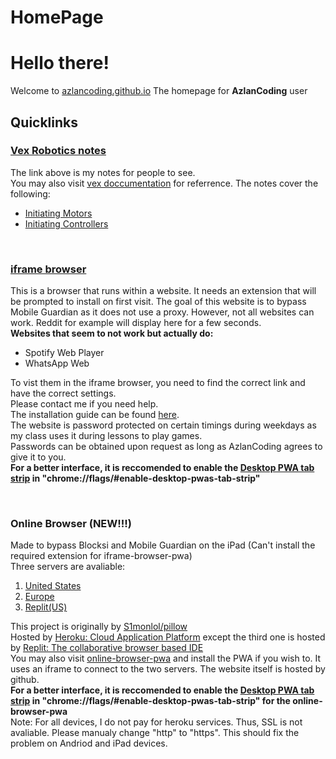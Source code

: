 # HomePage
# Hello there!
Welcome to [azlancoding.github.io](https://azlancoding.github.io)
The homepage for **AzlanCoding** user
## Quicklinks
### [Vex Robotics notes](vex-programming-notes)
The link above is my notes for people to see.<br>
You may also visit [vex doccumentation](https://help.vexcodingstudio.com/#cpp) for referrence.
The notes cover the following:<br>
- [Initiating Motors](/vex-programming-notes#initiating-motors) <br>
- [Initiating Controllers](/vex-programming-notes#initiating-controllers)

<br>

### [iframe browser](iframe-browser-pwa)
This is a browser that runs within a website. 
It needs an extension that will be prompted to install on first visit. 
The goal of this website is to bypass Mobile Guardian as it does not use a proxy. 
However, not all websites can work. 
Reddit for example will display here for a few seconds.<br />
**Websites that seem to not work but actually do:**
 - Spotify Web Player
 - WhatsApp Web

To vist them in the iframe browser, you need to find the correct link and have the correct settings. <br>
Please contact me if you need help.<br>
The installation guide can be found [here](https://azlancoding.github.io/iframe-browser/InstallGuide). <br>
The website is password protected on certain timings during weekdays as my class uses it during lessons to play games.<br>
Passwords can be obtained upon request as long as AzlanCoding agrees to give it to you.<br>
**For a better interface, it is reccomended to enable the [Desktop PWA tab strip](chrome://flags/#enable-desktop-pwas-tab-strip) in "chrome://flags/#enable-desktop-pwas-tab-strip"** <br>

<br>

### Online Browser **(NEW!!!)**
Made to bypass Blocksi and Mobile Guardian on the iPad (Can't install the required extension for iframe-browser-pwa) <br>
Three servers are avaliable:
1. [United States](https://online-browser-us.herokuapp.com/)
2. [Europe](https://online-browser-eur.herokuapp.com/)
3. [Replit(US)](https://online-browser.azlancoding.repl.co/) <br>

This project is originally by [S1monlol/pillow](https://github.com/S1monlol/pillow) <br>
Hosted by [Heroku: Cloud Application Platform](https://www.heroku.com/)  except the third one is hosted by [Replit: The collaborative browser based IDE](https://replit.com/)<br>
You may also visit [online-browser-pwa](https://azlancoding.github.io/online-browser-pwa) and install the PWA if you wish to. It uses an iframe to connect to the two servers. The website itself is hosted by github. <br>
**For a better interface, it is reccomended to enable the [Desktop PWA tab strip](chrome://flags/#enable-desktop-pwas-tab-strip) in "chrome://flags/#enable-desktop-pwas-tab-strip" for the online-browser-pwa** <br>
Note: For all devices, I do not pay for heroku services. Thus, SSL is not avaliable. Please manualy change "http" to "https". This should fix the problem on Andriod and iPad devices.

